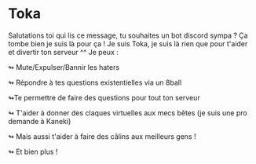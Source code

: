 # Toka
Salutations toi qui lis ce message, tu souhaites un bot discord sympa ?
Ça tombe bien je suis là pour ça !
Je suis Toka, je suis là rien que pour t'aider et divertir ton serveur ^^ Je peux :

↬ Mute/Expulser/Bannir les haters

↬ Répondre à tes questions existentielles via un 8ball

↬Te permettre de faire des questions pour tout ton serveur

↬ T'aider à donner des claques virtuelles aux mecs bêtes (je suis une pro demande à Kaneki)

↬ Mais aussi t'aider à faire des câlins aux meilleurs gens !

↬ Et bien plus !
